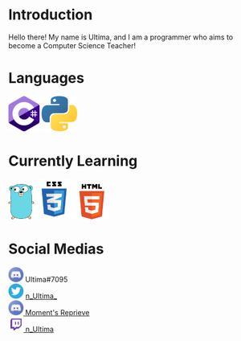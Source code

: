 # Introduction
Hello there! My name is Ultima, and I am a programmer who aims to become a Computer Science Teacher!
# Languages
<img src="csharp.png" height = 70/> <img src="python.png" height = 70/>
# Currently Learning
<img src="golang.png" height = 70/><img src="css.png" height = 80/><img src="html.png" height = 70>
# Social Medias
<img src="discord.png" height = 30> Ultima#7095 <br> <img src="twitter-logo-3.png" height = 30> <a href="http://www.twitter.com/n_Ultima_"> n_Ultima_ <br> <img src="discord.png" height = 30> <a href="https://discord.gg/W5GKUF5VQp"> Moment's Reprieve <br> <img src="twitch.png" height = 30> <a href="https://twitch/tv/n_Ultima"> n_Ultima



